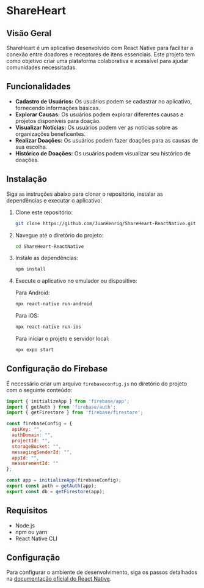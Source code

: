 # ShareHeart

## Visão Geral
ShareHeart é um aplicativo desenvolvido com React Native para facilitar a conexão entre doadores e receptores de itens essenciais. Este projeto tem como objetivo criar uma plataforma colaborativa e acessível para ajudar comunidades necessitadas.

## Funcionalidades
- **Cadastro de Usuários:** Os usuários podem se cadastrar no aplicativo, fornecendo informações básicas.
- **Explorar Causas:** Os usuários podem explorar diferentes causas e projetos disponíveis para doação.
- **Visualizar Notícias:** Os usuários podem ver as notícias sobre as organizações beneficentes.
- **Realizar Doações:** Os usuários podem fazer doações para as causas de sua escolha.
- **Histórico de Doações:** Os usuários podem visualizar seu histórico de doações.

## Instalação

Siga as instruções abaixo para clonar o repositório, instalar as dependências e executar o aplicativo:

1. Clone este repositório:
    ```bash
    git clone https://github.com/JuanHenriq/ShareHeart-ReactNative.git
    ```

2. Navegue até o diretório do projeto:
    ```bash
    cd ShareHeart-ReactNative
    ```

3. Instale as dependências:
    ```bash
    npm install
    ```

4. Execute o aplicativo no emulador ou dispositivo:

    Para Android:
    ```bash
    npx react-native run-android
    ```

    Para iOS:
    ```bash
    npx react-native run-ios
    ```

    Para iniciar o projeto e servidor local:
    ```bash
    npx expo start
    ```

## Configuração do Firebase

É necessário criar um arquivo `firebaseconfig.js` no diretório do projeto com o seguinte conteúdo:

```javascript
import { initializeApp } from 'firebase/app';
import { getAuth } from 'firebase/auth';
import { getFirestore } from 'firebase/firestore';

const firebaseConfig = {
  apiKey: "",
  authDomain: "",
  projectId: "",
  storageBucket: "",
  messagingSenderId: "",
  appId: "",
  measurementId: ""
};

const app = initializeApp(firebaseConfig);
export const auth = getAuth(app);
export const db = getFirestore(app);
```

## Requisitos

- Node.js
- npm ou yarn
- React Native CLI

## Configuração

Para configurar o ambiente de desenvolvimento, siga os passos detalhados na [documentação oficial do React Native](https://reactnative.dev/docs/environment-setup).

